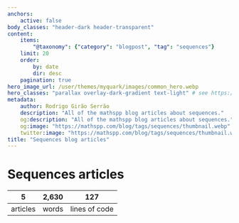 ```yaml
---
anchors:
    active: false
body_classes: "header-dark header-transparent"
content:
    items:
        "@taxonomy": {"category": "blogpost", "tag": "sequences"}
    limit: 20
    order:
        by: date
        dir: desc
    pagination: true
hero_image_url: /user/themes/myquark/images/common_hero.webp
hero_classes: "parallax overlay-dark-gradient text-light" # see https://demo.getgrav.org/blog-skeleton/blog/hero-classes
metadata:
    author: Rodrigo Girão Serrão
    description: "All of the mathspp blog articles about sequences."
    og:description: "All of the mathspp blog articles about sequences."
    og:image: "https://mathspp.com/blog/tags/sequences/thumbnail.webp"
    twitter:image: "https://mathspp.com/blog/tags/sequences/thumbnail.webp"
title: "Sequences blog articles"
---
```


# Sequences articles


<table class="stats-table">
    <thead>
        <tr>
            <th style="text-align: center;">5</th>
            <th style="text-align: center;">2,630</th>
            <th style="text-align: center;">127</th>
        </tr>
    </thead>
    <tbody>
        <tr>
            <td style="text-align: center;">articles</td>
            <td style="text-align: center;">words</td>
            <td style="text-align: center;">lines of code</td>
        </tr>
    </tbody>
</table>